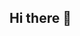 ## Hi there 👋

<!--
**Mo7amed-Alshamy/Mo7amed-Alshamy** is a ✨ _special_ ✨ repository because its `README.md` (this file) appears on your GitHub profile.

Here are some ideas to get you started:

- 🔭 I’m Currently Working on Developing a Neutrino Racing Vehicle for Object Detection, Tracking, Image Processing, and Environmental Perception
- 🌱 I’m Currently learning Advanced Techniques in Deep learning and Reinforcement learning.
- 👯 I’m Looking to Collaborate on Open-Source AI Projects and Research Initiatives.
- 💬 Ask me about Machine learning Algorithms, Developing.
- 📫 How to reach me: 
- 😄 Pronouns: ...
- ⚡ Fun fact: ...
-->
